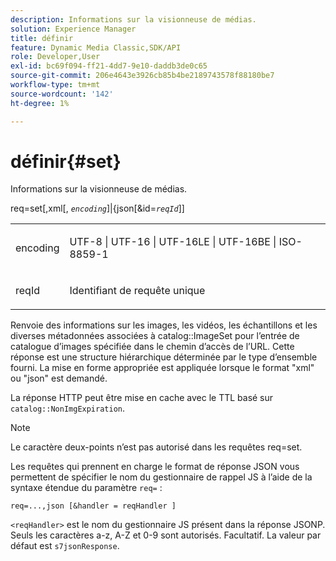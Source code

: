 ```yaml
---
description: Informations sur la visionneuse de médias.
solution: Experience Manager
title: définir
feature: Dynamic Media Classic,SDK/API
role: Developer,User
exl-id: bc69f094-ff21-4dd7-9e10-daddb3de0c65
source-git-commit: 206e4643e3926cb85b4be2189743578f88180be7
workflow-type: tm+mt
source-wordcount: '142'
ht-degree: 1%

---
```


# définir{#set}

Informations sur la visionneuse de médias.

req=set[,xml[, *`encoding`*]|&lbrace;json[&amp;id=*`reqId`*]]

<table id="simpletable_02C955F4EBAD4251A728F0FC68F432B5"> 
 <tr class="strow"> 
  <td class="stentry"> <p><span class="varname"> encoding</span> </p> </td> 
  <td class="stentry"> <p><span class="codeph"> UTF-8 | UTF-16 | UTF-16LE | UTF-16BE | ISO-8859-1</span> </p></td> 
 </tr> 
 <tr class="strow"> 
  <td class="stentry"> <p><span class="varname"> reqId</span> </p></td> 
  <td class="stentry"> <p>Identifiant de requête unique </p></td> 
 </tr> 
</table>

Renvoie des informations sur les images, les vidéos, les échantillons et les diverses métadonnées associées à catalog::ImageSet pour l’entrée de catalogue d’images spécifiée dans le chemin d’accès de l’URL. Cette réponse est une structure hiérarchique déterminée par le type d’ensemble fourni. La mise en forme appropriée est appliquée lorsque le format &quot;xml&quot; ou &quot;json&quot; est demandé.

La réponse HTTP peut être mise en cache avec le TTL basé sur `catalog::NonImgExpiration`.

>[!NOTE]
>
>Le caractère deux-points n’est pas autorisé dans les requêtes req=set.

Les requêtes qui prennent en charge le format de réponse JSON vous permettent de spécifier le nom du gestionnaire de rappel JS à l’aide de la syntaxe étendue du paramètre `req=` :

`req=...,json [&handler = reqHandler ]`

`<reqHandler>` est le nom du gestionnaire JS présent dans la réponse JSONP. Seuls les caractères a-z, A-Z et 0-9 sont autorisés. Facultatif. La valeur par défaut est `s7jsonResponse`.
